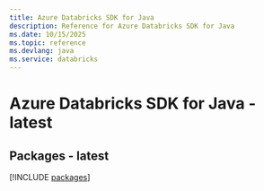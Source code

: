 ```yaml
---
title: Azure Databricks SDK for Java
description: Reference for Azure Databricks SDK for Java
ms.date: 10/15/2025
ms.topic: reference
ms.devlang: java
ms.service: databricks
---
```

# Azure Databricks SDK for Java - latest
## Packages - latest
[!INCLUDE [packages](databricks-index.md)]